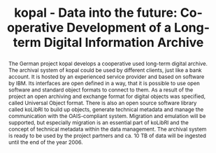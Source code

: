 ---
abstract: The German project kopal develops a cooperative used long-term digital archive.
  The archival system of kopal could be used by different clients, just like a bank
  account. It is hosted by an experienced service provider and based on software by
  IBM. Its interfaces are open defined in a way, that it is possible to use open software
  and standard object formats to connect to them. As a result of the project an open
  archiving and exchange format for digital objects was specified, called Universal
  Object format. There is also an open source software library called koLibRI to build
  up objects, generate technical metadata and manage the communication with the OAIS-compliant
  system. Migration and emulation will be supported, but especially migration is an
  essential part of koLibRI and the concept of technical metadata within the data
  management. The archival system is ready to be used by the project partners and
  ca. 10 TB of data will be ingested until the end of the year 2006.
creators:
- Altenhöner, Reinhard
- Steinke, Tobias
date: null
document_url: https://services.phaidra.univie.ac.at/api/object/o:294554/download
grand_parent: iPRES
institutions: []
keywords:
- ithaca
landing_page_url: https://phaidra.univie.ac.at/o:294554
language: eng
layout: publication
license: CC BY-SA 3.0 AT
notes_url: null
parent: iPRES 2006
publication_type: presentation
size: 397041
slides_url: null
source_name: iPRES
stream_url: null
title: 'kopal - Data into the future: Co-operative Development of a Long-term Digital
  Information Archive'
year: 2006
---